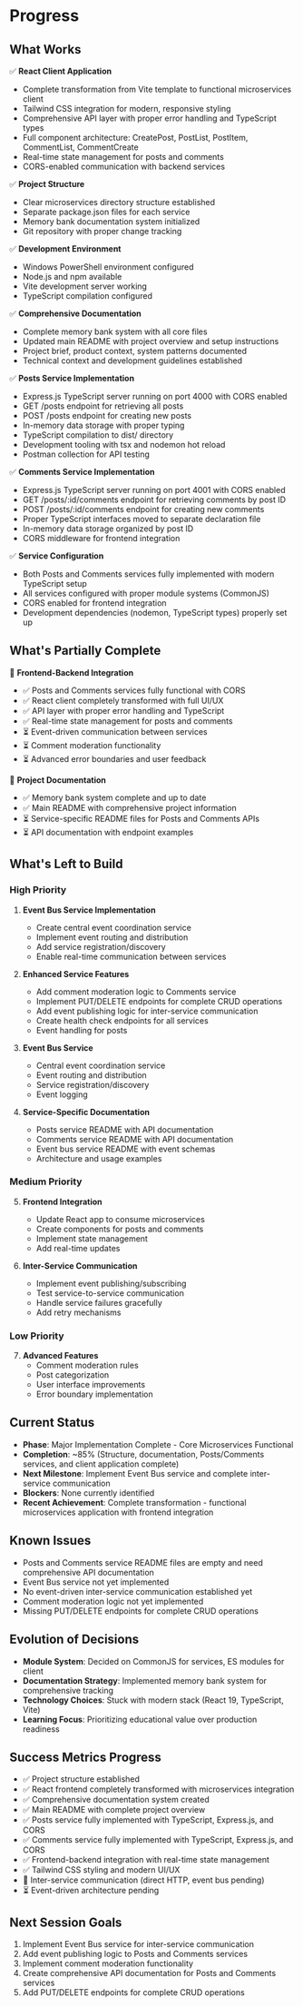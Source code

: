 # Progress

## What Works
✅ **React Client Application**
- Complete transformation from Vite template to functional microservices client
- Tailwind CSS integration for modern, responsive styling
- Comprehensive API layer with proper error handling and TypeScript types
- Full component architecture: CreatePost, PostList, PostItem, CommentList, CommentCreate
- Real-time state management for posts and comments
- CORS-enabled communication with backend services

✅ **Project Structure**
- Clear microservices directory structure established
- Separate package.json files for each service
- Memory bank documentation system initialized
- Git repository with proper change tracking

✅ **Development Environment**
- Windows PowerShell environment configured
- Node.js and npm available
- Vite development server working
- TypeScript compilation configured

✅ **Comprehensive Documentation**
- Complete memory bank system with all core files
- Updated main README with project overview and setup instructions
- Project brief, product context, system patterns documented
- Technical context and development guidelines established

✅ **Posts Service Implementation** 
- Express.js TypeScript server running on port 4000 with CORS enabled
- GET /posts endpoint for retrieving all posts
- POST /posts endpoint for creating new posts
- In-memory data storage with proper typing
- TypeScript compilation to dist/ directory
- Development tooling with tsx and nodemon hot reload
- Postman collection for API testing

✅ **Comments Service Implementation**
- Express.js TypeScript server running on port 4001 with CORS enabled
- GET /posts/:id/comments endpoint for retrieving comments by post ID
- POST /posts/:id/comments endpoint for creating new comments
- Proper TypeScript interfaces moved to separate declaration file
- In-memory data storage organized by post ID
- CORS middleware for frontend integration

✅ **Service Configuration**
- Both Posts and Comments services fully implemented with modern TypeScript setup
- All services configured with proper module systems (CommonJS)
- CORS enabled for frontend integration
- Development dependencies (nodemon, TypeScript types) properly set up

## What's Partially Complete
🔄 **Frontend-Backend Integration** 
- ✅ Posts and Comments services fully functional with CORS
- ✅ React client completely transformed with full UI/UX
- ✅ API layer with proper error handling and TypeScript
- ✅ Real-time state management for posts and comments
- ⏳ Event-driven communication between services
- ⏳ Comment moderation functionality
- ⏳ Advanced error boundaries and user feedback

🔄 **Project Documentation**
- ✅ Memory bank system complete and up to date
- ✅ Main README with comprehensive project information
- ⏳ Service-specific README files for Posts and Comments APIs
- ⏳ API documentation with endpoint examples

## What's Left to Build

### High Priority
1. **Event Bus Service Implementation**
   - Create central event coordination service
   - Implement event routing and distribution
   - Add service registration/discovery
   - Enable real-time communication between services

2. **Enhanced Service Features**
   - Add comment moderation logic to Comments service
   - Implement PUT/DELETE endpoints for complete CRUD operations
   - Add event publishing logic for inter-service communication
   - Create health check endpoints for all services
   - Event handling for posts

3. **Event Bus Service**
   - Central event coordination service
   - Event routing and distribution
   - Service registration/discovery
   - Event logging

4. **Service-Specific Documentation**
   - Posts service README with API documentation
   - Comments service README with API documentation
   - Event bus service README with event schemas
   - Architecture and usage examples

### Medium Priority
5. **Frontend Integration**
   - Update React app to consume microservices
   - Create components for posts and comments
   - Implement state management
   - Add real-time updates

6. **Inter-Service Communication**
   - Implement event publishing/subscribing
   - Test service-to-service communication
   - Handle service failures gracefully
   - Add retry mechanisms

### Low Priority
7. **Advanced Features**
   - Comment moderation rules
   - Post categorization
   - User interface improvements
   - Error boundary implementation

## Current Status
- **Phase**: Major Implementation Complete - Core Microservices Functional
- **Completion**: ~85% (Structure, documentation, Posts/Comments services, and client application complete)
- **Next Milestone**: Implement Event Bus service and complete inter-service communication
- **Blockers**: None currently identified
- **Recent Achievement**: Complete transformation - functional microservices application with frontend integration

## Known Issues
- Posts and Comments service README files are empty and need comprehensive API documentation
- Event Bus service not yet implemented
- No event-driven inter-service communication established yet
- Comment moderation logic not yet implemented
- Missing PUT/DELETE endpoints for complete CRUD operations

## Evolution of Decisions
- **Module System**: Decided on CommonJS for services, ES modules for client
- **Documentation Strategy**: Implemented memory bank system for comprehensive tracking
- **Technology Choices**: Stuck with modern stack (React 19, TypeScript, Vite)
- **Learning Focus**: Prioritizing educational value over production readiness

## Success Metrics Progress
- ✅ Project structure established
- ✅ React frontend completely transformed with microservices integration
- ✅ Comprehensive documentation system created
- ✅ Main README with complete project overview
- ✅ Posts service fully implemented with TypeScript, Express.js, and CORS
- ✅ Comments service fully implemented with TypeScript, Express.js, and CORS
- ✅ Frontend-backend integration with real-time state management
- ✅ Tailwind CSS styling and modern UI/UX
- 🔄 Inter-service communication (direct HTTP, event bus pending)
- ⏳ Event-driven architecture pending

## Next Session Goals
1. Implement Event Bus service for inter-service communication
2. Add event publishing logic to Posts and Comments services
3. Implement comment moderation functionality
4. Create comprehensive API documentation for Posts and Comments services
5. Add PUT/DELETE endpoints for complete CRUD operations
